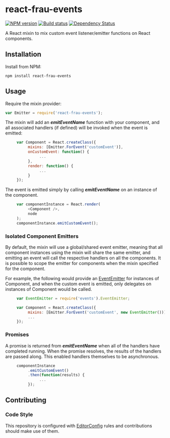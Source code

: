 # react-frau-events

[![NPM version][npm-image]][npm-url]
[![Build status][ci-image]][ci-url]
[![Dependency Status][dependencies-image]][dependencies-url]

A React mixin to mix custom event listener/emitter functions on React components.

## Installation

Install from NPM:
```shell
npm install react-frau-events
```

## Usage

Require the mixin provider:
```javascript
var Emitter = require('react-frau-events');
```

The mixin will add an ***emitEventName*** function with your component, and all associated handlers (if defined) will be invoked when the event is emitted:

```javascript
     var Component = React.createClass({
          mixins: [Emitter.ForEvent('customEvent')],
          onCustomEvent: function() {
               ...
          },
          render: function() {
               ...
          }
     });
```

The event is emitted simply by calling ***emitEventName*** on an instance of the component.

```javascript
     var componentInstance = React.render(
          <Component />,
          node
     );
     componentInstance.emitCustomEvent();
```

### Isolated Component Emitters

By default, the mixin will use a global/shared event emitter, meaning that all component instances using the mixin will share the same emitter, and emitting an event will call the respective handlers on all the components. It is possible to scope the emitter for components when the mixin specified for the component.

For example, the following would provide an [EventEmitter](http://nodejs.org/api/events.html) for instances of Component, and when the custom event is emitted, only delegates on instances of Component would be called.

```javascript
     var EventEmitter = require('events').EventEmitter;

     var Component = React.createClass({
          mixins: [Emitter.ForEvent('customEvent', new EventEmitter())],
          ...
     });
```

### Promises

A promise is returned from ***emitEventName*** when all of the handlers have completed running. When the promise resolves, the results of the handlers are passed along. This enabled handlers themselves to be asynchronous.

```javascript
     componentInstance
          .emitCustomEvent()
          .then(function(results) {
               ...
          });
```

## Contributing

### Code Style

This repository is configured with [EditorConfig](http://editorconfig.org) rules and contributions should make use of them.


[npm-url]: https://www.npmjs.org/package/react-frau-events
[npm-image]: https://img.shields.io/npm/v/react-frau-events.svg
[ci-url]: https://travis-ci.org/Brightspace/react-frau-events
[ci-image]: https://img.shields.io/travis-ci/Brightspace/react-frau-events.svg
[dependencies-url]: https://david-dm.org/brightspace/react-frau-events
[dependencies-image]: https://img.shields.io/david/Brightspace/react-frau-events.svg
